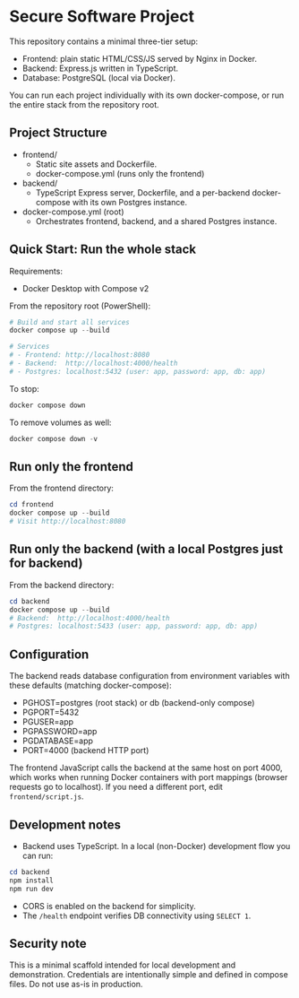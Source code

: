 # Secure Software Project

This repository contains a minimal three-tier setup:
- Frontend: plain static HTML/CSS/JS served by Nginx in Docker.
- Backend: Express.js written in TypeScript.
- Database: PostgreSQL (local via Docker).

You can run each project individually with its own docker-compose, or run the entire stack from the repository root.

## Project Structure

- frontend/
  - Static site assets and Dockerfile.
  - docker-compose.yml (runs only the frontend)
- backend/
  - TypeScript Express server, Dockerfile, and a per-backend docker-compose with its own Postgres instance.
- docker-compose.yml (root)
  - Orchestrates frontend, backend, and a shared Postgres instance.

## Quick Start: Run the whole stack

Requirements:
- Docker Desktop with Compose v2

From the repository root (PowerShell):

```powershell
# Build and start all services
docker compose up --build

# Services
# - Frontend: http://localhost:8080
# - Backend:  http://localhost:4000/health
# - Postgres: localhost:5432 (user: app, password: app, db: app)
```

To stop:

```powershell
docker compose down
```

To remove volumes as well:

```powershell
docker compose down -v
```

## Run only the frontend

From the frontend directory:

```powershell
cd frontend
docker compose up --build
# Visit http://localhost:8080
```

## Run only the backend (with a local Postgres just for backend)

From the backend directory:

```powershell
cd backend
docker compose up --build
# Backend:  http://localhost:4000/health
# Postgres: localhost:5433 (user: app, password: app, db: app)
```

## Configuration

The backend reads database configuration from environment variables with these defaults (matching docker-compose):
- PGHOST=postgres (root stack) or db (backend-only compose)
- PGPORT=5432
- PGUSER=app
- PGPASSWORD=app
- PGDATABASE=app
- PORT=4000 (backend HTTP port)

The frontend JavaScript calls the backend at the same host on port 4000, which works when running Docker containers with port mappings (browser requests go to localhost). If you need a different port, edit `frontend/script.js`.

## Development notes

- Backend uses TypeScript. In a local (non-Docker) development flow you can run:

```powershell
cd backend
npm install
npm run dev
```

- CORS is enabled on the backend for simplicity.
- The `/health` endpoint verifies DB connectivity using `SELECT 1`.

## Security note

This is a minimal scaffold intended for local development and demonstration. Credentials are intentionally simple and defined in compose files. Do not use as-is in production.
